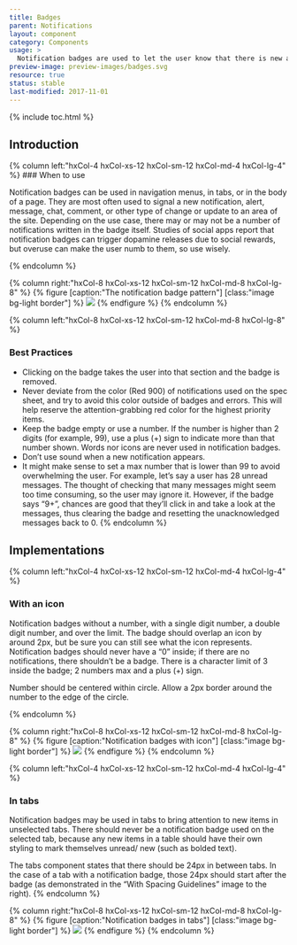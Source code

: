 ```yaml
---
title: Badges
parent: Notifications
layout: component
category: Components
usage: >
  Notification badges are used to let the user know that there is new activity that hasn’t yet been acknowledged. It is used to encourage them to click into that section to see the details of the activity. 
preview-image: preview-images/badges.svg
resource: true
status: stable
last-modified: 2017-11-01
---
```


{% include toc.html %}

## Introduction

<div class="hxRow">
{% column left:"hxCol-4 hxCol-xs-12 hxCol-sm-12 hxCol-md-4 hxCol-lg-4" %}
### When to use

Notification badges can be used in navigation menus, in tabs, or in the body of a page. They are most often used to signal a new notification, alert, message, chat, comment, or other type of change or update to an area of the site. Depending on the use case, there may or may not be a number of notifications written in the badge itself. Studies of social apps report that notification badges can trigger dopamine releases due to social rewards, but overuse can make the user numb to them, so use wisely.

{% endcolumn %}

{% column right:"hxCol-8 hxCol-xs-12 hxCol-sm-12 hxCol-md-8 hxCol-lg-8" %}
{% figure [caption:"The notification badge pattern"] [class:"image bg-light border"] %}
![]({{site.url}}/assets/images/components/notifications/badges/badges-hero.svg)
{% endfigure %}
{% endcolumn %}

{% column left:"hxCol-8 hxCol-xs-12 hxCol-sm-12 hxCol-md-8 hxCol-lg-8" %}
### Best Practices
- Clicking on the badge takes the user into that section and the badge is removed.
- Never deviate from the color (Red 900) of notifications used on the spec sheet, and try to avoid this color outside of badges and errors. This will help reserve the attention-grabbing red color for the highest priority items.
- Keep the badge empty or use a number. If the number is higher than 2 digits (for example, 99), use a plus (+) sign to indicate more than that number shown. Words nor icons are never used in notification badges.
- Don’t use sound when a new notification appears.
- It might make sense to set a max number that is lower than 99 to avoid overwhelming the user. For example, let’s say a user has 28 unread messages. The thought of checking that many messages might seem too time consuming, so the user may ignore it. However, if the badge says “9+”, chances are good that they’ll click in and take a look at the messages, thus clearing the badge and resetting the unacknowledged messages back to 0.
{% endcolumn %}

</div>

## Implementations

<div class="hxRow">
{% column left:"hxCol-4 hxCol-xs-12 hxCol-sm-12 hxCol-md-4 hxCol-lg-4" %}

### With an icon
Notification badges without a number, with a single digit number, a double digit number, and over the limit. The badge should overlap an icon by around 2px, but be sure you can still see what the icon represents. Notification badges should never have a “0” inside; if there are no notifications, there shouldn’t be a badge. There is a character limit of 3 inside the badge; 2 numbers max and a plus (+) sign.

Number should be centered within circle. Allow a 2px border around the number to the edge of the circle.

{% endcolumn %}

{% column right:"hxCol-8 hxCol-xs-12 hxCol-sm-12 hxCol-md-8 hxCol-lg-8" %}
{% figure [caption:"Notification badges with icon"] [class:"image bg-light border"] %}
![]({{site.url}}/assets/images/components/notifications/badges/badges-icon.svg)
{% endfigure %}
{% endcolumn %}

{% column left:"hxCol-4 hxCol-xs-12 hxCol-sm-12 hxCol-md-4 hxCol-lg-4" %}
### In tabs
Notification badges may be used in tabs to bring attention to new items in unselected tabs. There should never be a notification badge used on the selected tab, because any new items in a table should have their own styling to mark themselves unread/ new (such as bolded text).

The tabs component states that there should be 24px in between tabs. In the case of a tab with a notification badge, those 24px should start after the badge (as demonstrated in the “With Spacing Guidelines” image to the right).
{% endcolumn %}

{% column right:"hxCol-8 hxCol-xs-12 hxCol-sm-12 hxCol-md-8 hxCol-lg-8" %}
{% figure [caption:"Notification badges in tabs"] [class:"image bg-light border"] %}
![]({{site.url}}/assets/images/components/notifications/badges/badges-tabs.svg)
{% endfigure %}
{% endcolumn %}